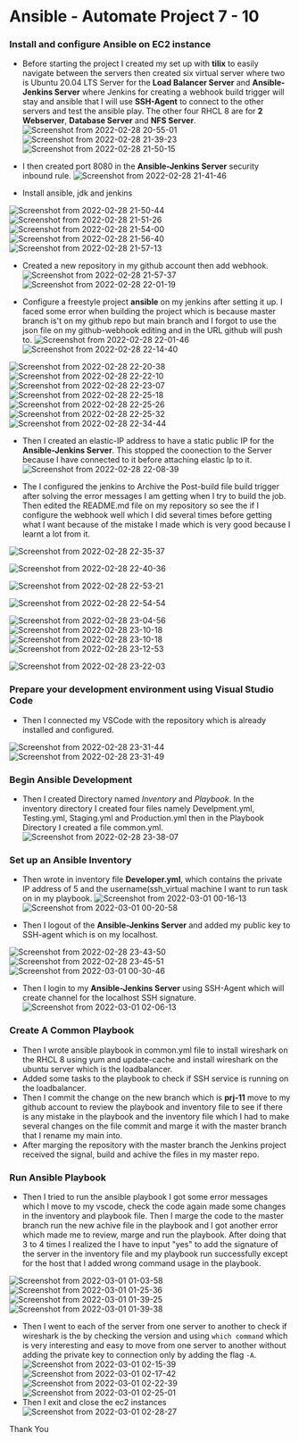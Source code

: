 # Ansible - Automate Project 7 - 10


### Install and configure Ansible on EC2 instance

- Before starting the project I created my set up with **tilix** to easily navigate between the servers then created six virtual server where two is Ubuntu 20.04 LTS Server for the **Load Balancer Server** and **Ansible-Jenkins Server** where Jenkins for creating a webhook build trigger will stay and ansible that I will use **SSH-Agent** to connect to the other servers and test the ansible play. The other four RHCL 8 are for **2 Webserver**, **Database Server** and **NFS Server**.
![Screenshot from 2022-02-28 20-55-01](https://user-images.githubusercontent.com/80127136/156161714-ef787b7a-9667-42b4-9afe-2e5cc9d7eab8.png)
![Screenshot from 2022-02-28 21-39-23](https://user-images.githubusercontent.com/80127136/156161786-870a741b-3dd7-4b2c-b8ab-54f4ba3f7317.png)
![Screenshot from 2022-02-28 21-50-15](https://user-images.githubusercontent.com/80127136/156161881-f1bcd3c5-dcb6-4b91-b2e8-f7d8531374d6.png)


- I then created port 8080 in the **Ansible-Jenkins Server** security inbound rule.
![Screenshot from 2022-02-28 21-41-46](https://user-images.githubusercontent.com/80127136/156161809-c516e425-c95b-48e8-873b-b2413ee1745d.png)


- Install ansible, jdk and jenkins

![Screenshot from 2022-02-28 21-50-44](https://user-images.githubusercontent.com/80127136/156161898-696dbed6-4de6-4cdb-a39d-356dce208c4a.png)
![Screenshot from 2022-02-28 21-51-26](https://user-images.githubusercontent.com/80127136/156161919-83af42fa-c63b-468e-bd0c-4ade199899ec.png)
![Screenshot from 2022-02-28 21-54-00](https://user-images.githubusercontent.com/80127136/156161927-7a4efe5b-7483-45a0-a913-ee57c2902edd.png)
![Screenshot from 2022-02-28 21-56-40](https://user-images.githubusercontent.com/80127136/156162018-3ef22433-e25b-4069-852a-3a4079bcb8a9.png)
![Screenshot from 2022-02-28 21-57-13](https://user-images.githubusercontent.com/80127136/156162029-210c286e-b9ba-4650-8359-ac0a31b57539.png)


- Created a new repository in my github account then add webhook.
![Screenshot from 2022-02-28 21-57-37](https://user-images.githubusercontent.com/80127136/156162061-19f29656-5a20-48b2-bbd9-8456cbb0b93b.png)
![Screenshot from 2022-02-28 22-01-19](https://user-images.githubusercontent.com/80127136/156162071-38ce9385-5e24-4d48-9d95-20617cb703a9.png)


- Configure a freestyle project **ansible** on my jenkins after setting it up. I faced some error when building the project which is because master branch is't on my github repo but main branch and I forgot to use the json file on my github-webhook editing and in the URL github will push to.
![Screenshot from 2022-02-28 22-01-46](https://user-images.githubusercontent.com/80127136/156162154-e1b37d87-5d5c-4335-8a11-dbdcbe28589b.png)
![Screenshot from 2022-02-28 22-14-40](https://user-images.githubusercontent.com/80127136/156162274-39eec781-2cdb-414b-b738-ac33f0429267.png)


![Screenshot from 2022-02-28 22-20-38](https://user-images.githubusercontent.com/80127136/156162539-93d5d9df-0183-43ed-871d-920fb257989e.png)
![Screenshot from 2022-02-28 22-22-10](https://user-images.githubusercontent.com/80127136/156172326-517f8768-3df9-4b32-aae9-1b71117eb70b.png)
![Screenshot from 2022-02-28 22-23-07](https://user-images.githubusercontent.com/80127136/156172353-f08febd0-17c5-4672-87e3-21f5a08b3c71.png)
![Screenshot from 2022-02-28 22-25-18](https://user-images.githubusercontent.com/80127136/156172369-3e08dccb-c7e4-4b75-aa8d-bd0f07f85a13.png)
![Screenshot from 2022-02-28 22-25-26](https://user-images.githubusercontent.com/80127136/156172375-9ee9f5ad-b83a-4a5d-9b81-727add9196a2.png)
![Screenshot from 2022-02-28 22-25-32](https://user-images.githubusercontent.com/80127136/156172388-2212b186-64ce-4369-b339-50c832bcd40c.png)
![Screenshot from 2022-02-28 22-34-44](https://user-images.githubusercontent.com/80127136/156172416-12c0670b-2534-40ea-9a50-4f9a7ea4ce85.png)

- Then I created an elastic-IP address to have a static public IP for the **Ansible-Jenkins Server**. This stopped the coonection to the Server because I have connected to it before attaching elastic Ip to it.
![Screenshot from 2022-02-28 22-08-39](https://user-images.githubusercontent.com/80127136/156162204-17b93394-0c7b-4b2a-a1cf-3f215c92db3d.png)


- The I configured the jenkins to Archive the Post-build file build trigger after solving the error messages I am getting when I try to build the job. Then edited the README.md file on my repository so see the if I configure the webhook well which I did several times before getting what I want because of the mistake I made which is very good because I learnt a lot from it. 

![Screenshot from 2022-02-28 22-35-37](https://user-images.githubusercontent.com/80127136/156172543-1bcf481e-3c33-40ed-9315-e4f91e97b260.png)

![Screenshot from 2022-02-28 22-40-36](https://user-images.githubusercontent.com/80127136/156172566-4035f96b-fc65-4aa6-b908-73aaa081eeef.png)

![Screenshot from 2022-02-28 22-53-21](https://user-images.githubusercontent.com/80127136/156172580-e88a0bc4-92c5-4a61-b6ab-4e17e14bcd8b.png)

![Screenshot from 2022-02-28 22-54-54](https://user-images.githubusercontent.com/80127136/156172587-c0bab083-6536-46a3-a393-33fce94c7789.png)

![Screenshot from 2022-02-28 23-04-56](https://user-images.githubusercontent.com/80127136/156172605-7801cac5-f89a-4e5d-a5d0-3a3be52d2e3d.png)
![Screenshot from 2022-02-28 23-10-18](https://user-images.githubusercontent.com/80127136/156172611-fced3098-e8bd-4b6d-b76c-d56d0d72df56.png)
![Screenshot from 2022-02-28 23-10-18](https://user-images.githubusercontent.com/80127136/156174107-42e03407-f941-4d4f-98d7-b1c21f08fa57.png)
![Screenshot from 2022-02-28 23-12-53](https://user-images.githubusercontent.com/80127136/156174134-9fc18a4a-9ba7-41ce-bef3-352bdea4e448.png)

![Screenshot from 2022-02-28 23-22-03](https://user-images.githubusercontent.com/80127136/156174270-c9d39853-04a4-4ec6-ad0a-ce1d7e058a39.png)

### Prepare your development environment using Visual Studio Code
- Then I connected my VSCode with the repository which is already installed and configured.

![Screenshot from 2022-02-28 23-31-44](https://user-images.githubusercontent.com/80127136/156174294-348ab920-e4dd-47b6-808e-46c27979a6bb.png)
![Screenshot from 2022-02-28 23-31-49](https://user-images.githubusercontent.com/80127136/156174308-cd54239b-0616-4c11-8a56-4348955072cd.png)


### Begin Ansible Development
- Then I created Directory named *Inventory* and *Playbook*. In the inventory directory I created four files namely Develpment.yml, Testing.yml, Staging.yml and Production.yml then in the Playbook Directory I created a file common.yml.
![Screenshot from 2022-02-28 23-38-07](https://user-images.githubusercontent.com/80127136/156174325-534d2222-72b1-4bdd-b0e9-f2161f361953.png)


### Set up an Ansible Inventory
- Then wrote in inventory file **Developer.yml**, which contains the private IP address of 5 and the username(ssh_virtual machine I want to run task on in my playbook.
![Screenshot from 2022-03-01 00-16-13](https://user-images.githubusercontent.com/80127136/156174993-9e5dddf4-744c-463e-8853-725428854127.png)
![Screenshot from 2022-03-01 00-20-58](https://user-images.githubusercontent.com/80127136/156175194-d78c7fe1-75c3-4685-9070-65959f2026fc.png)

- Then I logout of the **Ansible-Jenkins Server** and added my public key to SSH-agent which is on my localhost.

![Screenshot from 2022-02-28 23-43-50](https://user-images.githubusercontent.com/80127136/156174942-8934164e-26e2-4526-a6b6-7d37190b836d.png)
![Screenshot from 2022-02-28 23-45-51](https://user-images.githubusercontent.com/80127136/156174958-9991f44f-7435-4a92-a353-131222c352ee.png)
![Screenshot from 2022-03-01 00-30-46](https://user-images.githubusercontent.com/80127136/156175231-3b34aabc-b293-4404-9b26-5dc4fc700eb4.png)

- Then I login to my **Ansible-Jenkins Server** using SSH-Agent which will create channel for the localhost SSH signature.
![Screenshot from 2022-03-01 02-06-13](https://user-images.githubusercontent.com/80127136/156175435-62d27c39-a19b-4538-92f6-6a28ac7a5366.png)


### Create A Common Playbook
- Then I wrote ansible playbook in common.yml file to install wireshark on the RHCL 8 using yum and update-cache and install wireshark on the ubuntu server which is the loadbalancer.
- Added some tasks to the playbook to check if SSH service is running on the loadbalancer.
- Then I commit the change on the new branch which is **prj-11** move to my github account to review the playbook and inventory file to see if there is any mistake in the playbook and the inventory file which I had to make several changes on the file commit and marge it with the master branch that I rename my main into.
- After marging the repository with the master branch the Jenkins project received the signal, build and achive the files in my master repo.
### Run Ansible Playbook
- Then I tried to run the ansible playbook I got some error messages which I move to my vscode, check the code again made some changes in the inventory and playbook file. Then I marge the code to the master branch run the new achive file in the playbook and I got another error which made me to review, marge and run the playbook.
After doing that 3 to 4 times I realized the I have to input "yes" to add the signature of the server in the inventory file and my playbook run successfully except for the host that I added wrong command usage in the playbook.

![Screenshot from 2022-03-01 01-03-58](https://user-images.githubusercontent.com/80127136/156175302-3c5f18d1-bba8-4208-8adc-ff7f1aaefe67.png)
![Screenshot from 2022-03-01 01-25-36](https://user-images.githubusercontent.com/80127136/156175319-dbeee94d-6358-4017-98b4-8a6c0f35df36.png)
![Screenshot from 2022-03-01 01-39-25](https://user-images.githubusercontent.com/80127136/156175338-4ee04235-2863-4b53-8c77-3ba8bd024d40.png)
![Screenshot from 2022-03-01 01-39-38](https://user-images.githubusercontent.com/80127136/156175356-ecc30eb0-17b4-4ba0-ab64-1221cad7ed8d.png)

- Then I went to each of the server from one server to another to check if wireshark is the by checking the version and using `which command` which is very interesting and easy to move from one server to another without adding the private key to connection only by adding the flag `-A`.
![Screenshot from 2022-03-01 02-15-39](https://user-images.githubusercontent.com/80127136/156175513-de49510b-7e2f-4757-bc6c-10d2ad66bba8.png)
![Screenshot from 2022-03-01 02-17-42](https://user-images.githubusercontent.com/80127136/156175528-3b023624-7494-437a-b649-e39988d5fe3f.png)
![Screenshot from 2022-03-01 02-22-39](https://user-images.githubusercontent.com/80127136/156175564-7830fa39-f860-45d9-9003-e1a856106b9a.png)
![Screenshot from 2022-03-01 02-25-01](https://user-images.githubusercontent.com/80127136/156175598-bc1943c0-ebf1-487f-8158-2bc6e957bd30.png)
- Then I exit and close the ec2 instances
![Screenshot from 2022-03-01 02-28-27](https://user-images.githubusercontent.com/80127136/156175653-63ee7bba-a7a2-4789-a4a1-cd10b2a7dcb0.png)


Thank You



